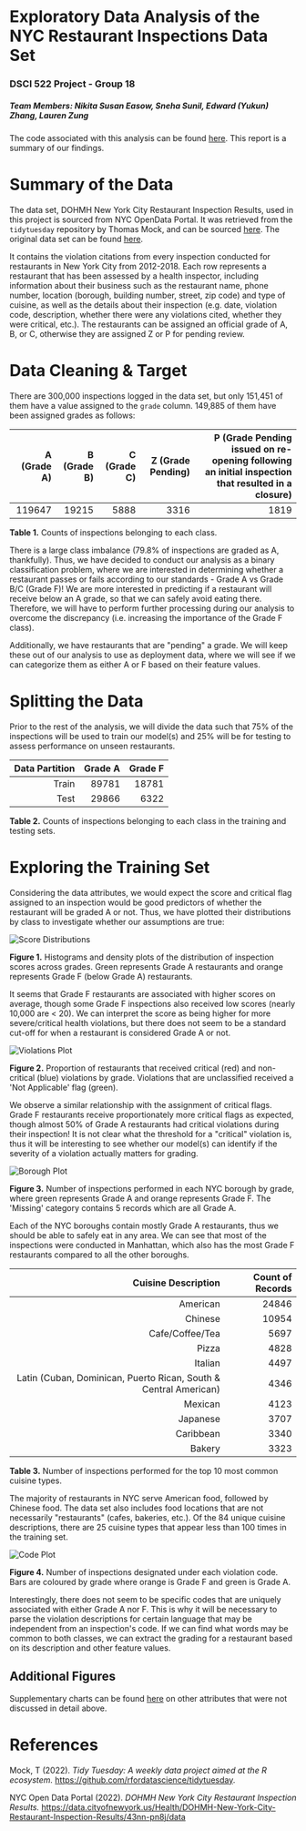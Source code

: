 Exploratory Data Analysis of the NYC Restaurant Inspections Data Set
==========================

### DSCI 522 Project - Group 18

##### Team Members: Nikita Susan Easow, Sneha Sunil, Edward (Yukun) Zhang, Lauren Zung

The code associated with this analysis can be found [here](https://github.com/UBC-MDS/newyork_restaurant_grading/blob/main/src/nyc_rest_eda.ipynb). This report is a summary of our findings.

# Summary of the Data

The data set, DOHMH New York City Restaurant Inspection Results, used in this project is sourced from NYC OpenData Portal. It was retrieved from the `tidytuesday` repository by Thomas Mock, and can be sourced [here](https://github.com/rfordatascience/tidytuesday/tree/master/data/2018/2018-12-1.). The original data set can be found [here](https://data.cityofnewyork.us/Health/DOHMH-New-York-City-Restaurant-Inspection-Results/43nn-pn8j/data).

It contains the violation citations from every inspection conducted for restaurants in New York City from 2012-2018. Each row represents a restaurant that has been assessed by a health inspector, including information about their business such as the restaurant name, phone number, location (borough, building number, street, zip code) and type of cuisine, as well as the details about their inspection (e.g. date, violation code, description, whether there were any violations cited, whether they were critical, etc.). The restaurants can be assigned an official grade of A, B, or C, otherwise they are assigned Z or P for pending review.

# Data Cleaning & Target

There are 300,000 inspections logged in the data set, but only 151,451 of them have a value assigned to the `grade` column. 149,885 of them have been assigned grades as follows:

|A (Grade A)|B (Grade B)|C (Grade C)|Z (Grade Pending)|P (Grade Pending issued on re-opening following an initial inspection that resulted in a closure)|
|----------:|----------:|----------:|----------------:|----------------:|
|119647|19215|5888|3316|1819|

**Table 1.** Counts of inspections belonging to each class.

There is a large class imbalance (79.8% of inspections are graded as A, thankfully). Thus, we have decided to conduct our analysis as a binary classification problem, where we are interested in determining whether a restaurant passes or fails according to our standards - Grade A vs Grade B/C (Grade F)! We are more interested in predicting if a restaurant will receive below an A grade, so that we can safely avoid eating there. Therefore, we will have to perform further processing during our analysis to overcome the discrepancy (i.e. increasing the importance of the Grade F class).

Additionally, we have restaurants that are "pending" a grade. We will keep these out of our analysis to use as deployment data, where we will see if we can categorize them as either A or F based on their feature values.

# Splitting the Data

Prior to the rest of the analysis, we will divide the data such that 75% of the inspections will be used to train our model(s) and 25% will be for testing to assess performance on unseen restaurants.

| Data Partition | Grade A | Grade F |
|---------------:|--------:|--------:|
|Train           |89781    |18781    |
|Test            |29866    |6322     |

**Table 2.** Counts of inspections belonging to each class in the training and testing sets.

# Exploring the Training Set

Considering the data attributes, we would expect the score and critical flag assigned to an inspection would be good predictors of whether the restaurant will be graded A or not. Thus, we have plotted their distributions by class to investigate whether our assumptions are true:

![Score Distributions](nyc_rest_eda_figures/score_dists.png)

**Figure 1.** Histograms and density plots of the distribution of inspection scores across grades. Green represents Grade A restaurants and orange represents Grade F (below Grade A) restaurants.

It seems that Grade F restaurants are associated with higher scores on average, though some Grade F inspections also received low scores (nearly 10,000 are < 20). We can interpret the score as being higher for more severe/critical health violations, but there does not seem to be a standard cut-off for when a restaurant is considered Grade A or not.

![Violations Plot](nyc_rest_eda_figures/violation_stack.png)

**Figure 2.** Proportion of restaurants that received critical (red) and non-critical (blue) violations by grade. Violations that are unclassified received a 'Not Applicable' flag (green).

We observe a similar relationship with the assignment of critical flags. Grade F restaurants receive proportionately more critical flags as expected, though almost 50% of Grade A restaurants had critical violations during their inspection! It is not clear what the threshold for a "critical" violation is, thus it will be interesting to see whether our model(s) can identify if the severity of a violation actually matters for grading.

![Borough Plot](nyc_rest_eda_figures/boro_bars.png)

**Figure 3.** Number of inspections performed in each NYC borough by grade, where green represents Grade A and orange represents Grade F. The 'Missing' category contains 5 records which are all Grade A.

Each of the NYC boroughs contain mostly Grade A restaurants, thus we should be able to safely eat in any area. We can see that most of the inspections were conducted in Manhattan, which also has the most Grade F restaurants compared to all the other boroughs.

|Cuisine Description|Count of Records|
|------------------:|---------------:|
|American|                                                            24846|
|Chinese|                                                             10954|
|Cafe/Coffee/Tea|                                                      5697|
|Pizza|                                                                4828|
|Italian|                                                              4497|
|Latin (Cuban, Dominican, Puerto Rican, South & Central American)|     4346|
|Mexican|                                                              4123|
|Japanese|                                                             3707|
|Caribbean|                                                            3340|
|Bakery|                                                               3323|

**Table 3.** Number of inspections performed for the top 10 most common cuisine types.

The majority of restaurants in NYC serve American food, followed by Chinese food. The data set also includes food locations that are not necessarily "restaurants" (cafes, bakeries, etc.). Of the 84 unique cuisine descriptions, there are 25 cuisine types that appear less than 100 times in the training set.

![Code Plot](nyc_rest_eda_figures/violation_code_bars.png)

**Figure 4.** Number of inspections designated under each violation code. Bars are coloured by grade where orange is Grade F and green is Grade A.

Interestingly, there does not seem to be specific codes that are uniquely associated with either Grade A nor F. This is why it will be necessary to parse the violation descriptions for certain language that may be independent from an inspection's code. If we can find what words may be common to both classes, we can extract the grading for a restaurant based on its description and other feature values.

## Additional Figures

Supplementary charts can be found [here](https://github.com/UBC-MDS/newyork_restaurant_grading/blob/main/src/nyc_rest_eda.ipynb) on other attributes that were not discussed in detail above.

# References

Mock, T (2022). *Tidy Tuesday: A weekly data project aimed at the R ecosystem.* https://github.com/rfordatascience/tidytuesday.

NYC Open Data Portal (2022). *DOHMH New York City Restaurant Inspection Results.* https://data.cityofnewyork.us/Health/DOHMH-New-York-City-Restaurant-Inspection-Results/43nn-pn8j/data